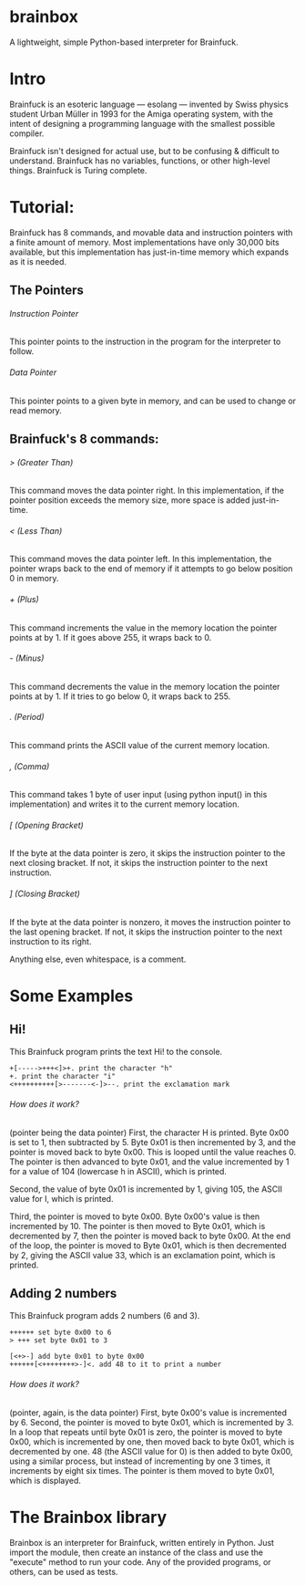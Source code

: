 # brainbox
 A lightweight, simple Python-based interpreter for Brainfuck.

# Intro

 Brainfuck is an esoteric language &mdash; esolang &mdash; invented by Swiss physics student Urban M&#252;ller in 1993 for the Amiga operating system, with the intent of designing a programming language with the smallest possible compiler.

 Brainfuck isn't designed for actual use, but to be confusing &amp; difficult to understand. Brainfuck has no variables, functions, or other high-level things. Brainfuck is Turing complete.

# Tutorial:
 
 Brainfuck has 8 commands, and movable data and instruction pointers with a finite amount of memory. Most implementations have only 30,000 bits available, but this implementation has just-in-time memory which expands as it is needed.

## The Pointers
###### Instruction Pointer
This pointer points to the instruction in the program for the interpreter to follow.

###### Data Pointer
This pointer points to a given byte in memory, and can be used to change or read memory.

## Brainfuck's 8 commands:
###### > (Greater Than)
This command moves the data pointer right. In this implementation, if the pointer position exceeds the memory size, more space is added just-in-time. 

###### < (Less Than)
This command moves the data pointer left. In this implementation, the pointer wraps back to the end of memory if it attempts to go below position 0 in memory.

###### + (Plus)
This command increments the value in the memory location the pointer points at by 1. If it goes above 255, it wraps back to 0.

###### - (Minus)
This command decrements the value in the memory location the pointer points at by 1. If it tries to go below 0, it wraps back to 255.

###### . (Period)
This command prints the ASCII value of the current memory location.

###### , (Comma)
This command takes 1 byte of user input (using python input() in this implementation) and writes it to the current memory location.

###### \[ (Opening Bracket)
If the byte at the data pointer is zero, it skips the instruction pointer to the next closing bracket. If not, it skips the instruction pointer to the next instruction.

###### \] (Closing Bracket) 
If the byte at the data pointer is nonzero, it moves the instruction pointer to the last opening bracket. If not, it skips the instruction pointer to the next instruction to its right.

 Anything else, even whitespace, is a comment.


 # Some Examples
 ## Hi!
 This Brainfuck program prints the text Hi! to the console. 
 ```
 +[----->+++<]>+. print the character "h"
 +. print the character "i"
 <++++++++++[>-------<-]>--. print the exclamation mark
 ```
 ###### How does it work?
 (pointer being the data pointer)
 First, the character H is printed. Byte 0x00 is set to 1, then subtracted by 5.
 Byte 0x01 is then incremented by 3, and the pointer is moved back to byte 0x00.
 This is looped until the value reaches 0.
 The pointer is then advanced to byte 0x01, and the value incremented by 1 for a value of 104 (lowercase h in ASCII), which is printed.

 Second, the value of byte 0x01 is incremented by 1, giving 105, the ASCII value for I, which is printed.

 Third, the pointer is moved to byte 0x00. Byte 0x00's value is then incremented by 10.
 The pointer is then moved to Byte 0x01, which is decremented by 7, then the pointer is moved back to byte 0x00. 
 At the end of the loop, the pointer is moved to Byte 0x01, which is then decremented by 2, giving the ASCII value 33, which is an exclamation point, which is printed.


 ## Adding 2 numbers
 This Brainfuck program adds 2 numbers (6 and 3). 
 ```
++++++ set byte 0x00 to 6
> +++ set byte 0x01 to 3

[<+>-] add byte 0x01 to byte 0x00
++++++[<++++++++>-]<. add 48 to it to print a number
```
###### How does it work?
(pointer, again, is the data pointer)
First, byte 0x00's value is incremented by 6. 
Second, the pointer is moved to byte 0x01, which is incremented by 3.
In a loop that repeats until byte 0x01 is zero, the pointer is moved to byte 0x00, which is incremented by one, then moved back to byte 0x01, which is decremented by one.
48 (the ASCII value for 0) is then added to byte 0x00, using a similar process, but instead of incrementing by one 3 times, it increments by eight six times. The pointer is them moved to byte 0x01, which is displayed. 


# The Brainbox library
Brainbox is an interpreter for Brainfuck, written entirely in Python. Just import the module, then create an instance of the class and use the "execute" method to run your code. Any of the provided programs, or others, can be used as tests.